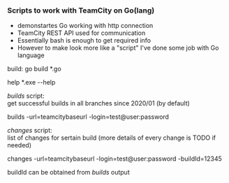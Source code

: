 ### Scripts to work with TeamCity on Go(lang)  
* demonstartes Go working with http connection  
* TeamCity REST API used for communication  
* Essentially bash is enough to get required info  
* However to make look more like a "script" I've done some job with Go language  

build: 
go build *.go 

help
*.exe --help

*builds* script:  
get successful builds in all branches since 2020/01 (by default)

builds -url=teamcitybaseurl -login=test@user:password  

*changes* script:  
list of changes for sertain build (more details of every change is TODO if needed)

changes -url=teamcitybaseurl -login=test@user:password -buildId=12345

buildId can be obtained from *builds* output

